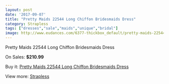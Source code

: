```yaml
---
layout: post
date: '2017-09-07'
title: "Pretty Maids 22544 Long Chiffon Bridesmaids Dress"
category: Strapless
tags: ["dresses","sale","maids","unique","bridal"]
image: http://www.eudances.com/6377-thickbox_default/pretty-maids-22544-long-chiffon-bridesmaids-dress.jpg
---
```

Pretty Maids 22544 Long Chiffon Bridesmaids Dress

On Sales: **$210.99**
<a href="https://www.eudances.com/en/strapless/2314-pretty-maids-22544-long-chiffon-bridesmaids-dress.html"><amp-img layout="responsive" width="600" height="600" src="//www.eudances.com/6377-thickbox_default/pretty-maids-22544-long-chiffon-bridesmaids-dress.jpg" alt="Pretty Maids 22544 Long Chiffon Bridesmaids Dress 0" /></a>
<a href="https://www.eudances.com/en/strapless/2314-pretty-maids-22544-long-chiffon-bridesmaids-dress.html"><amp-img layout="responsive" width="600" height="600" src="//www.eudances.com/6378-thickbox_default/pretty-maids-22544-long-chiffon-bridesmaids-dress.jpg" alt="Pretty Maids 22544 Long Chiffon Bridesmaids Dress 1" /></a>

Buy it: [Pretty Maids 22544 Long Chiffon Bridesmaids Dress](https://www.eudances.com/en/strapless/2314-pretty-maids-22544-long-chiffon-bridesmaids-dress.html "Pretty Maids 22544 Long Chiffon Bridesmaids Dress")

View more: [Strapless](https://www.eudances.com/en/27-strapless "Strapless")